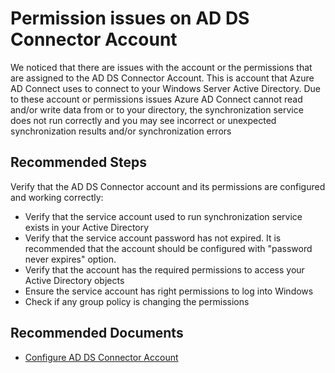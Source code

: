 <properties
    pageTitle="Permission issues on AD DS Connector Account"
    description="Permission issues on AD DS Connector Account"
    infoBubbleText="Permission issues on AD DS Connector Account See details on the right."
    service="microsoft.aad.iam"
    resource="aadconnect"
    authors="rodejo"
    ms.author="rodejo"
    displayOrder="1"
    articleId="AADtoADSync_AADConnect_ASC_ADDSConnectorAccount_Permission_Issues"
    diagnosticScenario=""
    selfHelpType="Diagnostics"
    resourceTags=""
    productPesIds="14785"
    cloudEnvironments="public, Fairfax, Mooncake, usnat, ussec"
    ownershipId="Identity_AuthReach_HybridAuth_ADFS"
/>
# Permission issues on AD DS Connector Account
<!--issueDescription-->
We noticed that there are issues with the account or the permissions that are assigned to the AD DS Connector Account. This is account that Azure AD Connect uses to connect to your Windows Server Active Directory. Due to these account or permissions issues Azure AD Connect cannot read and/or write data from or to your directory, the synchronization service does not run correctly and you may see incorrect or unexpected synchronization results and/or synchronization errors
<!--/issueDescription-->

## **Recommended Steps**

Verify that the AD DS Connector account and its permissions are configured and working correctly:

* Verify that the service account used to run synchronization service exists in your Active Directory 
* Verify that the service account password has not expired. It is recommended that the account should be configured with "password never expires" option. 
* Verify that the account has the required permissions to access your Active Directory objects  
* Ensure the service account has right permissions to log into Windows
* Check if any group policy is changing the permissions

## **Recommended Documents**

* [Configure AD DS Connector Account](https://docs.microsoft.com/azure/active-directory/hybrid/how-to-connect-configure-ad-ds-connector-account)
